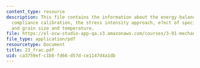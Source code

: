 ```yaml
---
content_type: resource
description: This file contains the information about the energy-balance approach,
  compliance calibration, the stress intensity approach, e?ect of specimen geometry,
  and grain size and temperature.
file: https://ol-ocw-studio-app-qa.s3.amazonaws.com/courses/3-91-mechanical-behavior-of-plastics-spring-2007/ca3759efc1b8fd66d57dce1147d4a1db_23_frac.pdf
file_type: application/pdf
resourcetype: Document
title: 23_frac.pdf
uid: ca3759ef-c1b8-fd66-d57d-ce1147d4a1db
---
```

